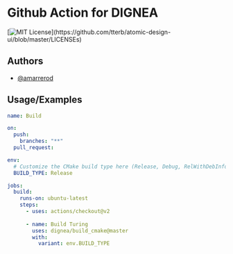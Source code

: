 
# Github Action for DIGNEA



[![MIT License](https://img.shields.io/apm/l/atomic-design-ui.svg?)](https://github.com/tterb/atomic-design-ui/blob/master/LICENSEs)


## Authors

- [@amarrerod](https://www.github.com/amarrerod)


## Usage/Examples

```yaml
name: Build

on:
  push:
    branches: "**"
  pull_request:

env:
  # Customize the CMake build type here (Release, Debug, RelWithDebInfo, etc.)
  BUILD_TYPE: Release

jobs:
  build:
    runs-on: ubuntu-latest
    steps:
      - uses: actions/checkout@v2
      
      - name: Build Turing
        uses: dignea/build_cmake@master
        with:
          variant: env.BUILD_TYPE   
```

